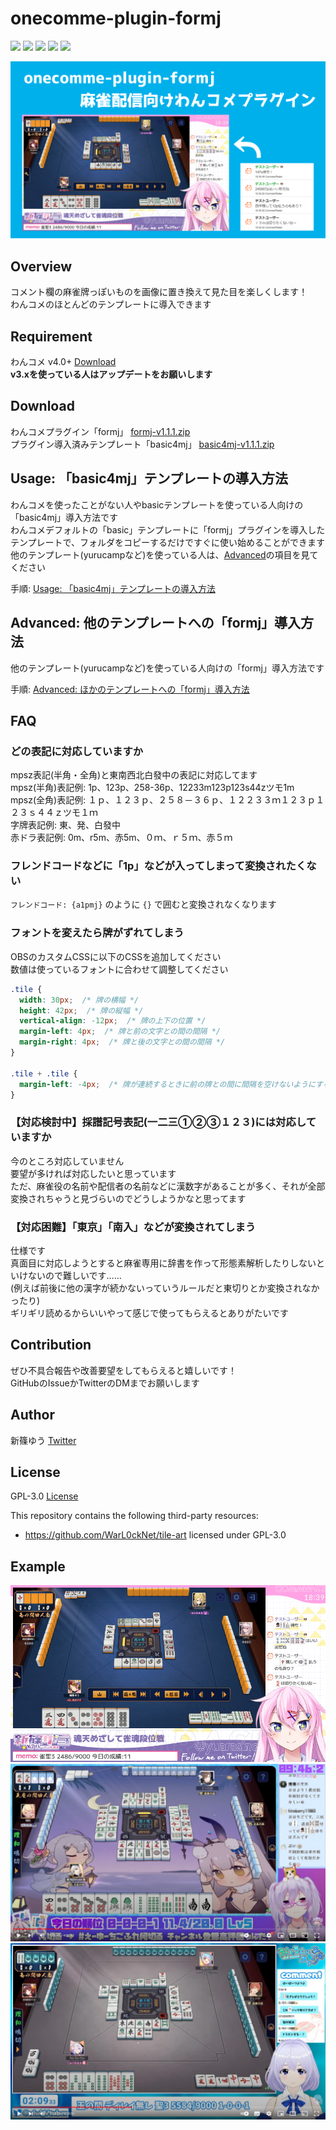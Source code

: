 # onecomme-plugin-formj

![](https://img.shields.io/github/downloads/yuarasino/onecomme-plugin-formj/total)
![](https://img.shields.io/github/v/release/yuarasino/onecomme-plugin-formj)
![](https://img.shields.io/badge/onecomme-v4.0%2B-orange)
![](https://img.shields.io/github/license/yuarasino/onecomme-plugin-formj)
![](https://img.shields.io/youtube/channel/views/UCxUnuWTQGLw5dO_dl0oqrrg?style=social)

![](./docs/images/formj.png)


## Overview

コメント欄の麻雀牌っぽいものを画像に置き換えて見た目を楽しくします！  
わんコメのほとんどのテンプレートに導入できます


## Requirement

わんコメ v4.0+ [Download](https://onecomme.com/)  
**v3.xを使っている人はアップデートをお願いします**

## Download

わんコメプラグイン「formj」 [formj-v1.1.1.zip](https://github.com/yuarasino/onecomme-plugin-formj/releases/download/v1.1.1/formj-v1.1.1.zip)  
プラグイン導入済みテンプレート「basic4mj」 
[basic4mj-v1.1.1.zip](https://github.com/yuarasino/onecomme-plugin-formj/releases/download/v1.1.1/basic4mj-v1.1.1.zip)


## Usage: 「basic4mj」テンプレートの導入方法

わんコメを使ったことがない人やbasicテンプレートを使っている人向けの「basic4mj」導入方法です  
わんコメデフォルトの「basic」テンプレートに「formj」プラグインを導入したテンプレートで、フォルダをコピーするだけですぐに使い始めることができます  
他のテンプレート(yurucampなど)を使っている人は、[Advanced](./docs/advanced.md)の項目を見てください

手順: [Usage: 「basic4mj」テンプレートの導入方法](./docs/usage.md)


## Advanced: 他のテンプレートへの「formj」導入方法

他のテンプレート(yurucampなど)を使っている人向けの「formj」導入方法です

手順: [Advanced: ほかのテンプレートへの「formj」導入方法](./docs/advanced.md)

## FAQ

### どの表記に対応していますか

mpsz表記(半角・全角)と東南西北白發中の表記に対応してます  
mpsz(半角)表記例: 1p、123p、258-36p、12233m123p123s44zツモ1m  
mpsz(全角)表記例: １ｐ、１２３ｐ、２５８－３６ｐ、１２２３３ｍ１２３ｐ１２３ｓ４４ｚツモ１ｍ  
字牌表記例: 東、発、白發中  
赤ドラ表記例: 0m、r5m、赤5m、０ｍ、ｒ５ｍ、赤５ｍ

### フレンドコードなどに「1p」などが入ってしまって変換されたくない

`フレンドコード: {a1pmj}` のように `{}` で囲むと変換されなくなります

### フォントを変えたら牌がずれてしまう

OBSのカスタムCSSに以下のCSSを追加してください  
数値は使っているフォントに合わせて調整してください

```css
.tile {
  width: 30px;  /* 牌の横幅 */
  height: 42px;  /* 牌の縦幅 */
  vertical-align: -12px;  /* 牌の上下の位置 */
  margin-left: 4px;  /* 牌と前の文字との間の間隔 */
  margin-right: 4px;  /* 牌と後の文字との間の間隔 */
}

.tile + .tile {
  margin-left: -4px;  /* 牌が連続するときに前の牌との間に間隔を空けないようにする */
}
```

### 【対応検討中】採譜記号表記(一二三①②③１２３)には対応していますか

今のところ対応していません  
要望が多ければ対応したいと思っています  
ただ、麻雀役の名前や配信者の名前などに漢数字があることが多く、それが全部変換されちゃうと見づらいのでどうしようかなと思ってます

### 【対応困難】「東京」「南入」などが変換されてしまう

仕様です  
真面目に対応しようとすると麻雀専用に辞書を作って形態素解析したりしないといけないので難しいです……  
(例えば前後に他の漢字が続かないっていうルールだと東切りとか変換されなかったり)  
ギリギリ読めるからいいやって感じで使ってもらえるとありがたいです


## Contribution

ぜひ不具合報告や改善要望をしてもらえると嬉しいです！  
GitHubのIssueかTwitterのDMまでお願いします


## Author

新篠ゆう [Twitter](https://twitter.com/yuarasino)


## License

GPL-3.0 [License](./LICENSE)

This repository contains the following third-party resources: 

- https://github.com/WarL0ckNet/tile-art licensed under GPL-3.0

## Example

![](./docs/images/example1.png)  
![](./docs/images/example2.png)  
![](./docs/images/example3.png)
